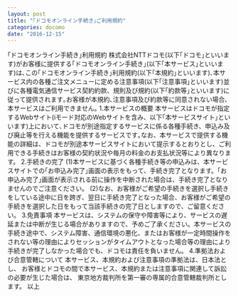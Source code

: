 ```yaml
---
layout: post
title: "｢ドコモオンライン手続き｣ご利用規約"
categories: docomo
date: "2016-12-15"
---
```


｢ドコモオンライン手続き｣利用規約
株式会社NTTドコモ(以下｢ドコモ｣といいます)がお客様に提供する｢ドコモオンライン手続き｣(以下｢本サービス｣といいます)は､この｢ドコモオンライン手続き｣利用規約(以下｢本規約｣といいます)､本サービス内の各種ご注文メニューに定める注意事項(以下｢注意事項｣といいます)並びに各種電気通信サービス契約約款、規則及び規約(以下｢約款等｣といいます)に従って提供されます｡お客様が本規約､注意事項及び約款等に同意されない場合､本サービスはご利用できません｡
1.本サービスの概要
本サービスはドコモが指定するWebサイト(iモード対応のWebサイトを含み、以下｢本サービスサイト｣といいます)上において､ドコモが別途指定するサービスに係る各種手続き、申込み及び廃止等を行える機能を提供するサービスです｡なお、本サービスで提供する機能の詳細は、ドコモが別途本サービスサイトにおいて提示するとおりとし、ご利用できる手続きはお客様の契約状況や毎月の料金のお支払状況等により異なります。
2.手続きの完了
(1)本サービスに基づく各種手続き等の申込みは、本サービスサイトでの｢お申込み完了｣画面の表示をもって、手続き完了となります。｢お申込み完了｣画面が表示される前に操作を中断された場合は、手続き完了となりませんのでご注意ください。
(2)なお、お客様がご希望の手続きを選択し手続きをしている途中に日を跨ぎ、翌日に手続き完了となった場合、お客様がご希望の手続きを選択した日をもって当該手続きの完了日としますので、ご留意ください。
3.免責事項
本サービスは、システムの保守や障害等により、サービスの遅延または中断が生じる場合がありますので、予めご了承ください。本サービスの手続き途中で、システム障害、通信環境の悪化、またはお客様が一定時間操作をされない等の理由によりセッションがタイムアウトとなった場合等の理由により手続きが完了しなかった場合でも、ドコモは責任を負いません。
4.準拠法および合意管轄について
本サービス、本規約および注意事項の準拠法は、日本法とし、 お客様とドコモの間で本サービス、本規約または注意事項に関連して訴訟の必要が生じた場合は、 東京地方裁判所を第一審の専属的合意管轄裁判所とします。
以上

